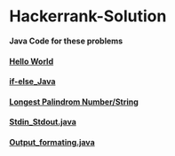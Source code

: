 # Hackerrank-Solution


**Java Code for these problems**


#### [Hello World](https://github.com/mohitsingla123/Hackerrank-Solution/blob/master/Hello_World.java)
#### [if-else_Java](https://github.com/mohitsingla123/Hackerrank-Solution/blob/master/ifelse.java)
#### [Longest Palindrom Number/String](https://github.com/mohitsingla123/Hackerrank-Solution/blob/master/LongestPalinSubstring.java)
#### [Stdin_Stdout.java](https://github.com/mohitsingla123/Hackerrank-Solution/blob/master/Stdin_Stdout.java)
#### [Output_formating.java](https://github.com/mohitsingla123/Hackerrank-Solution/blob/master/Output_Formatting.java)

